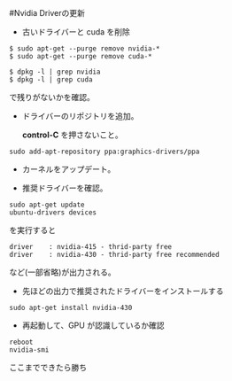 #Nvidia Driverの更新



- 古いドライバーと cuda を削除

```shell
$ sudo apt-get --purge remove nvidia-*
$ sudo apt-get --purge remove cuda-*
```

```
$ dpkg -l | grep nvidia
$ dpkg -l | grep cuda
```

で残りがないかを確認。



- ドライバーのリポジトリを追加。

   **control-C** を押さないこと。

```
sudo add-apt-repository ppa:graphics-drivers/ppa
```



- カーネルをアップデート。

- 推奨ドライバーを確認。

```
sudo apt-get update
ubuntu-drivers devices
```

を実行すると

```
driver    : nvidia-415 - thrid-party free
driver    : nvidia-430 - thrid-party free recommended
```

など(一部省略)が出力される。



- 先ほどの出力で推奨されたドライバーをインストールする

```
sudo apt-get install nvidia-430
```



- 再起動して、GPU が認識しているか確認

```
reboot
nvidia-smi
```

ここまでできたら勝ち

